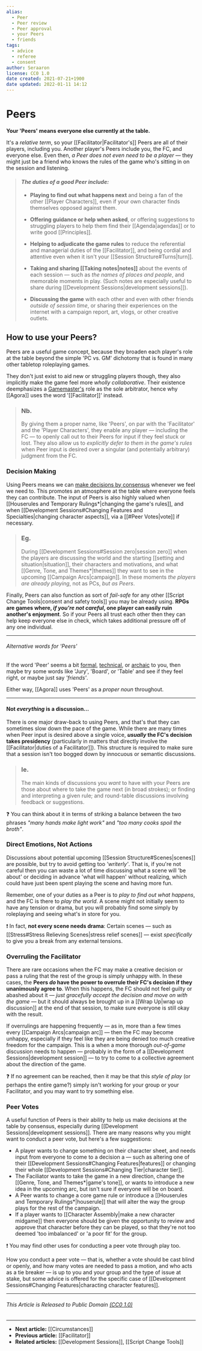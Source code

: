 ```yaml
---
alias:
  - Peer
  - Peer review
  - Peer approval
  - your Peers
  - friends
tags:
  - advice
  - referee
  - consent
author: Seraaron
license: CC0 1.0
date created: 2021-07-21+1900
date updated: 2022-01-11 14:12
---
```


# Peers

**Your 'Peers' means everyone else currently at the table.**

It's a _relative term_, so your [[Facilitator|Facilitator's]] Peers are all of their players, including you. Another player's Peers include you, the FC, and everyone else. Even then, _a Peer does not even need to be a player_ — they might just be a friend who knows the rules of the game who's sitting in on the session and listening.

> #### _The duties of a good Peer include:_
>
> - **Playing to find out what happens next** and being a fan of the other [[Player Characters]], even if your own character finds themselves opposed against them.
>
> - **Offering guidance or help when asked**, or offering suggestions to struggling players to help them find their [[Agenda|agendas]] or to write good [[Principles]].
>
> - **Helping to adjudicate the game rules** to reduce the referential and managerial duties of the [[Facilitator]], and being cordial and attentive even when it isn't your [[Session Structure#Turns|turn]].
>
> - **Taking and sharing [[Taking notes|notes]]** about the events of each session — such as _the names of places and people_, and memorable moments in play. (Such notes are especially useful to share during [[Development Sessions|development sessions]]).
>
> - **Discussing the game** with each other and even with other friends _outside of session time_, or sharing their experiences on the internet with a campaign report, art, vlogs, or other creative outlets.

## How to use your Peers?

Peers are a useful game concept, because they broaden each player's role at the table beyond the simple 'PC vs. GM' dichotomy that is found in many other tabletop roleplaying games.

They don't just exist to aid new or struggling players though, they also implicitly make the game feel more _wholly collaborative_. Their existence deemphasizes a [Gamemaster's](https://en.wikipedia.org/wiki/Gamemaster) role as the sole arbitrator, hence why [[Agora]] uses the word '[[Facilitator]]' instead.

> ### Nb.
>
> By giving them a proper name, like 'Peers', on par with the 'Facilitator' and the 'Player Characters', they enable any player — including the FC — to openly call out to their Peers for input if they feel stuck or lost.  They also allow us to _explicitly defer to them in the game's rules_ when Peer input is desired over a singular (and potentially arbitrary) judgment from the FC.

### Decision Making

Using Peers means we can [make decisions by consensus](https://en.wikipedia.org/wiki/Consensus_decision-making) whenever we feel we need to. This promotes an atmosphere at the table where everyone feels they can contribute. The input of Peers is also highly valued when [[Houserules and Temporary Rulings*|changing the game's rules]], and when [[Development Sessions#Changing Features and Specialties|changing character aspects]], via a [[#Peer Votes|vote]] if necessary.

> ### Eg.
>
> During [[Development Sessions#Session zero|session zero]] when the players are discussing the world and the starting [[setting and situation|situation]], their characters and motivations, and what [[Genre, Tone, and Themes*|themes]] they want to see in the upcoming [[Campaign Arcs|campaign]]. In these moments _the players are already playing_, not as PCs, _but as Peers_.

Finally, Peers can also function as sort of _fail-safe_ for any other [[Script Change Tools|consent and safety tools]] you may be already using. **RPGs are games where, _if you're not careful_, one player can easily ruin another's enjoyment**. So if your Peers all trust each other then they can help keep everyone else in check, which takes additional pressure off of any one individual.

---

###### Alternative words for 'Peers'

If the word 'Peer' seems a bit [formal](https://en.wikipedia.org/wiki/Peer_group), [technical](https://en.wikipedia.org/wiki/Peer-to-peer), or [archaic](https://en.wikipedia.org/wiki/Peerage) to you, then maybe try some words like 'Jury',  'Board', or 'Table' and see if they feel right, or maybe just say _'friends'_.

Either way, [[Agora]] uses 'Peers' as a _proper noun_ throughout.

---

#### Not _everything_ is a discussion...

There is one major draw-back to using Peers, and that's that they can sometimes slow down the pace of the game. While there are many times when Peer input is desired above a single voice, **_usually_ the FC's decision takes presidency** (particularly in matters that directly involve the [[Facilitator|duties of a Facilitator]]). This structure is required to make sure that a session isn't too bogged down by innocuous or semantic discussions.

> ### Ie.
>
> The main kinds of discussions you _want_ to have with your Peers are those about where to take the game next (in broad strokes); or finding and interpreting a given rule; and round-table discussions involving feedback or  suggestions.

❓ You can think about it in terms of striking a balance between the two phrases _"many hands make light work"_ and _"too many cooks spoil the broth"_.

### Direct Emotions, Not Actions

Discussions about potential upcoming [[Session Structure#Scenes|scenes]] are possible, but try to avoid getting too _'writerly'_. That is, if you're not careful then you can waste a lot of time discussing what a scene will 'be about' or deciding in advance 'what will happen' without realizing, which could have just been spent playing the scene and having more fun.

Remember, one of your duties as a Peer is to _play to find out what happens_, and the FC is there to _play the world_. A scene might not initially seem to have any tension or drama, but you will probably find some simply by roleplaying and seeing what's in store for you.

❗ In fact, **not every scene needs drama**: Certain scenes — such as [[Stress#Stress Relieving Scenes|stress relief scenes]] — exist _specifically_ to give you a break from any external tensions.

### Overruling the Facilitator

There are rare occasions when the FC may make a creative decision or pass a ruling that the rest of the group is simply unhappy with. In these cases, the **Peers _do_ have the power to overrule their FC's decision if they unanimously agree to**. When this happens, the FC should not feel guilty or abashed about it — _just gracefully accept the decision and move on with the game_ — but it should always be brought up in a [[Wrap Up|wrap up discussion]] at the end of that session, to make sure everyone is still okay with the result.

If overrulings are happening frequently — as in, more than a few times every [[Campaign Arcs|campaign arc]] — then the FC may become unhappy, especially if they feel like they are being denied too much creative freedom for the campaign. This is a when a more thorough _out-of-game_ discussion needs to happen — probably in the form of a [[Development Sessions|development session]] — to try to come to a collective agreement about the direction of the game.

❓ If no agreement can be reached, then it may be that this _style of play_ (or perhaps  the entire game?) simply isn't working for your group or your Facilitator, and you may want to try something else.

### Peer Votes

A useful function of Peers is their ability to help us make decisions at the table by consensus, especially during [[Development Sessions|development sessions]]. There are many reasons why you might want to conduct a peer vote, but here's a few suggestions:

- A player wants to change something on their character sheet, and needs input from everyone to come to a decision a — such as altering one of their [[Development Sessions#Changing Features|features]] or changing their whole [[Development Sessions#Changing Tier|character tier]].
- The Faciliator wants to take the game in a new direction, change the [[Genre, Tone, and Themes*|game's tone]], or wants to introduce a new idea in the upcoming arc, but isn't sure if everyone will be on board.
- A Peer wants to change a core game rule or introduce a [[Houserules and Temporary Rulings*|houserule]] that will alter the way the group plays for the rest of the campaign.
- If a player wants to [[Character Assembly|make a new character midgame]] then everyone should be given the opportunity to review and approve that character before they can be played, so that they're not too deemed 'too imbalanced' or 'a poor fit' for the group.

❗ You may find other uses for conducting a peer vote through play too.

How you conduct a peer vote — that is, whether a vote should be cast blind or openly, and how many votes are needed to pass a motion, and who acts as a tie breaker — is up to you and your group and the type of issue at stake, but some advice is offered for the specific case of [[Development Sessions#Changing Features|characting character features]].

---

###### This Article is Released to Public Domain [(CC0 1.0)](https:/creativecommons.org/publicdomain/zero/1.0/)

---

- **Next article:** [[Circumstances]]
- **Previous article:** [[Facilitator]]
- **Related articles:** [[Development Sessions]], [[Script Change Tools]]
